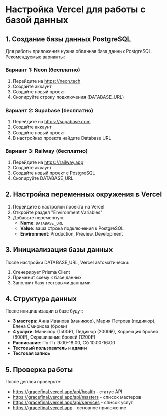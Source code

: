 # Настройка Vercel для работы с базой данных

## 1. Создание базы данных PostgreSQL

Для работы приложения нужна облачная база данных PostgreSQL. Рекомендуемые варианты:

### Вариант 1: Neon (бесплатно)
1. Перейдите на https://neon.tech
2. Создайте аккаунт
3. Создайте новый проект
4. Скопируйте строку подключения (DATABASE_URL)

### Вариант 2: Supabase (бесплатно)
1. Перейдите на https://supabase.com
2. Создайте аккаунт
3. Создайте новый проект
4. В настройках проекта найдите Database URL

### Вариант 3: Railway (бесплатно)
1. Перейдите на https://railway.app
2. Создайте аккаунт
3. Создайте новый проект с PostgreSQL
4. Скопируйте DATABASE_URL

## 2. Настройка переменных окружения в Vercel

1. Перейдите в настройки проекта на Vercel
2. Откройте раздел "Environment Variables"
3. Добавьте переменную:
   - **Name**: `DATABASE_URL`
   - **Value**: ваша строка подключения к PostgreSQL
   - **Environment**: Production, Preview, Development

## 3. Инициализация базы данных

После настройки DATABASE_URL, Vercel автоматически:
1. Сгенерирует Prisma Client
2. Применит схему к базе данных
3. Заполнит базу тестовыми данными

## 4. Структура данных

После инициализации в базе будут:
- **3 мастера**: Анна Иванова (маникюр), Мария Петрова (педикюр), Елена Смирнова (брови)
- **4 услуги**: Маникюр (1500₽), Педикюр (2000₽), Коррекция бровей (800₽), Окрашивание бровей (1200₽)
- **Расписание**: Пн-Пт 9:00-18:00, Сб 10:00-16:00
- **Тестовый пользователь** и **админ**
- **Тестовая запись**

## 5. Проверка работы

После деплоя проверьте:
- https://gracefinal.vercel.app/api/health - статус API
- https://gracefinal.vercel.app/api/masters - список мастеров
- https://gracefinal.vercel.app/api/services - список услуг
- https://gracefinal.vercel.app - основное приложение

